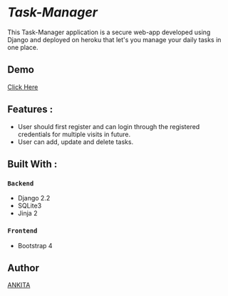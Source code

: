 # _Task-Manager_
This Task-Manager application is a secure web-app developed using Django and deployed on heroku that let's you manage your daily tasks in one place.

## Demo
[Click Here](https://taskmanagerproapp.herokuapp.com/)

## Features :
- User should first register and can login through the registered credentials for multiple visits in future.
- User can add, update and delete tasks.

## Built With :
### `Backend`
- Django 2.2
- SQLite3
- Jinja 2

### `Frontend`
- Bootstrap 4

## Author
[ANKITA](https://github.com/Ankitabit3496)
